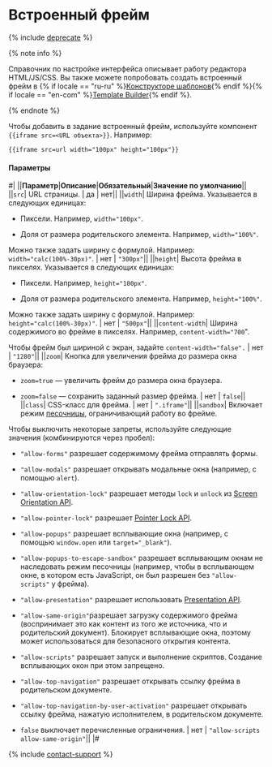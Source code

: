 # Встроенный фрейм

{% include [deprecate](../../../_includes/deprecate.md) %}

{% note info %}

Справочник по настройке интерфейса описывает работу редактора HTML/JS/CSS. Вы также можете попробовать создать встроенный фрейм в {% if locale == "ru-ru" %}[Конструкторе шаблонов](../../../template-builder/reference/view.iframe.md){% endif %}{% if locale == "en-com" %}[Template Builder](../../../../en/docs/template-builder/reference/view.iframe.md){% endif %}.

{% endnote %}

Чтобы добавить в задание встроенный фрейм, используйте компонент `{{iframe src=<URL объекта>}}`. Например:

```plaintext
{{iframe src=url width="100px" height="100px"}}
```

#### Параметры

#|
||**Параметр**|**Описание**|**Обязательный**|**Значение по умолчанию**||
||`src`| URL страницы. | да | нет||
||`width`| Ширина фрейма. Указывается в следующих единицах:

- Пиксели. Например, `width="100px"`.

- Доля от размера родительского элемента. Например, `width="100%"`.

Можно также задать ширину с формулой. Например: `width="calc(100%-30px)"`. | нет | `"300px"`||
||`height`| Высота фрейма в пикселях. Указывается в следующих единицах:

- Пиксели. Например, `height="100px"`.

- Доля от размера родительского элемента. Например, `height="100%"`.

Можно также задать ширину с формулой. Например: `height="calc(100%-30px)"`. | нет | `"500px"`||
||`content-width`| Ширина содержимого во фрейме в пикселях. Например, `content-width="700`".

Чтобы фрейм был шириной с экран, задайте `content-width="false".` | нет | `"1280"`||
||`zoom`| Кнопка для увеличения фрейма до размера окна браузера:

- `zoom=true` — увеличить фрейм до размера окна браузера.

- `zoom=false` — сохранить заданный размер фрейма. | нет | `false`||
||`class`| CSS-класс для фрейма. | нет | `".iframe"`||
||`sandbox`| Включает режим [песочницы](../../../glossary.md#sandbox), ограничивающий работу во фрейме.

Чтобы выключить некоторые запреты, используйте следующие значения (комбинируются через пробел):

- `"allow-forms"` разрешает содержимому фрейма отправлять формы.

- `"allow-modals"` разрешает открывать модальные окна (например, с помощью `alert`).

- `"allow-orientation-lock"` разрешает методы `lock` и `unlock` из [Screen Orientation API](https://w3c.github.io/screen-orientation/).

- `"allow-pointer-lock"` разрешает [Pointer Lock API](https://w3c.github.io/pointerlock/).

- `"allow-popups"` разрешает всплывающие окна (например, с помощью `window.open` или `target="_blank"`).

- `"allow-popups-to-escape-sandbox"` разрешает всплывающим окнам не наследовать режим песочницы (например, чтобы в всплывающем окне, в котором есть JavaScript, он был разрешен без `"allow-scripts"` у фрейма).

- `"allow-presentation"` разрешает использовать [Presentation API](https://w3c.github.io/presentation-api/).

- `"allow-same-origin"`разрешает загрузку содержимого фрейма (воспринимает это как контент из того же источника, что и родительский документ). Блокирует всплывающие окна, поэтому может использоваться для безопасного открытия контента.

- `"allow-scripts"` разрешает запуск и выполнение скриптов. Создание всплывающих окон при этом запрещено.

- `"allow-top-navigation"` разрешает открывать ссылку фрейма в родительском документе.

- `"allow-top-navigation-by-user-activation"` разрешает открывать ссылку фрейма, нажатую исполнителем, в родительском документе.

- `false` выключает перечисленные ограничения. | нет | `"allow-scripts allow-same-origin"`||
|#

{% include [contact-support](../../_includes/contact-support.md) %}